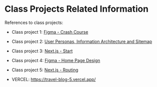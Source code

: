 # Class Projects Related Information

References to class projects:

- Class project 1: [Figma - Crash Course](/class-projects/class-project-1/)
- Class project 2: [User Personas, Information Architecture and Sitemap](/class-projects/class-project-2/)
- Class project 3: [Next.js - Start](/class-projects/class-project-3/travel-blog)
- Class project 4: [Figma - Home Page Design](/class-projects/class-project-4/)
- Class project 5: [Next.js - Routing](/class-projects/class-project-5/travel-blog)

- VERCEL: https://travel-blog-5.vercel.app/
